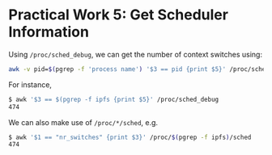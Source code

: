 # Practical Work 5: Get Scheduler Information
Using `/proc/sched_debug`, we can get the number of context switches using:

```sh
awk -v pid=$(pgrep -f 'process name') '$3 == pid {print $5}' /proc/sched_debug
```

For instance,

```sh
$ awk '$3 == $(pgrep -f ipfs {print $5}' /proc/sched_debug
474
```

We can also make use of `/proc/*/sched`, e.g.

```sh
$ awk '$1 == "nr_switches" {print $3}' /proc/$(pgrep -f ipfs)/sched
474
```
